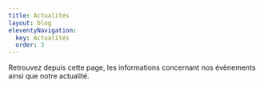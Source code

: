 ```yaml
---
title: Actualités
layout: blog
eleventyNavigation:
  key: Actualités
  order: 3
---
```


Retrouvez depuis cette page, les informations concernant nos évènements ainsi que notre actualité.
